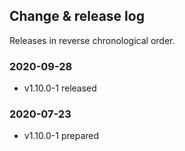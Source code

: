 ## Change & release log

Releases in reverse chronological order.

### 2020-09-28

- v1.10.0-1 released

### 2020-07-23

- v1.10.0-1 prepared
